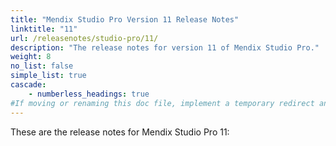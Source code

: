 ```yaml
---
title: "Mendix Studio Pro Version 11 Release Notes"
linktitle: "11"
url: /releasenotes/studio-pro/11/
description: "The release notes for version 11 of Mendix Studio Pro."
weight: 8
no_list: false
simple_list: true
cascade:
    - numberless_headings: true   
#If moving or renaming this doc file, implement a temporary redirect and let the respective team know they should update the URL in the product. See Mapping to Products for more details.
---
```


These are the release notes for Mendix Studio Pro 11:
